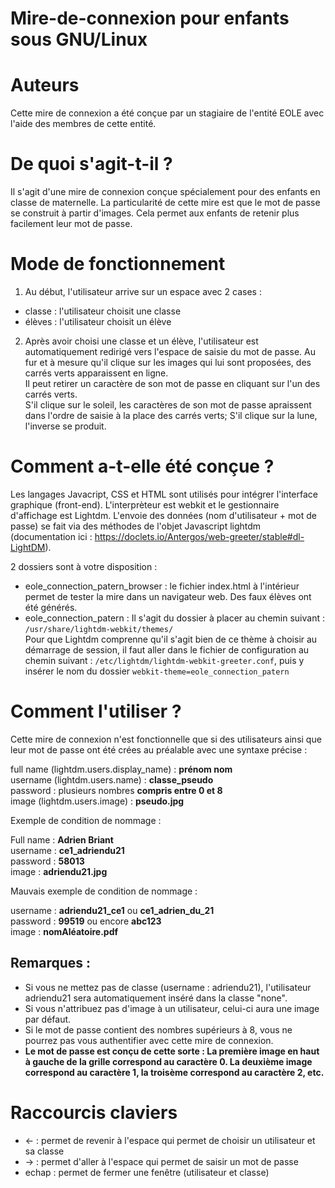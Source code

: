 # Mire-de-connexion pour enfants sous GNU/Linux

# Auteurs
Cette mire de connexion a été conçue par un stagiaire de l'entité EOLE avec l'aide des membres de cette entité.

# De quoi s'agit-t-il ?
Il s'agit d'une mire de connexion conçue spécialement pour des enfants en classe de maternelle. La particularité de cette mire est que le mot de passe se construit à partir d'images. Cela permet aux enfants de retenir plus facilement leur mot de passe.

# Mode de fonctionnement
1) Au début, l'utilisateur arrive sur un espace avec 2 cases :
- classe : l'utilisateur choisit une classe
- élèves : l'utilisateur choisit un élève

2) Après avoir choisi une classe et un élève, l'utilisateur est automatiquement redirigé vers l'espace de saisie du mot de passe.
Au fur et à mesure qu'il clique sur les images qui lui sont proposées, des carrés verts apparaissent en ligne. <br/>
Il peut retirer un caractère de son mot de passe en cliquant sur l'un des carrés verts. <br/>
S'il clique sur le soleil, les caractères de son mot de passe apraissent dans l'ordre de saisie à la place des carrés verts; S'il clique sur la lune, l'inverse se produit.


# Comment a-t-elle été conçue ?
Les langages Javacript, CSS et HTML sont utilisés pour intégrer l'interface graphique (front-end).
L'interprèteur est webkit et le gestionnaire d'affichage est Lightdm.
L'envoie des données (nom d'utilisateur + mot de passe) se fait via des méthodes de l'objet Javascript lightdm (documentation ici : https://doclets.io/Antergos/web-greeter/stable#dl-LightDM).

2 dossiers sont à votre disposition :
  - eole_connection_patern_browser : le fichier index.html à l'intérieur permet de tester la mire dans un navigateur web. Des faux élèves ont été générés.
  - eole_connection_patern : Il s'agit du dossier à placer au chemin suivant : ```/usr/share/lightdm-webkit/themes/``` <br />
  Pour que Lightdm comprenne qu'il s'agit bien de ce thème à choisir au démarrage de session, il faut aller dans le fichier de configuration au chemin suivant : ```/etc/lightdm/lightdm-webkit-greeter.conf```, puis y insérer le nom du dossier ```webkit-theme=eole_connection_patern```<br />

# Comment l'utiliser ?
Cette mire de connexion n'est fonctionnelle que si des utilisateurs ainsi que leur mot de passe ont été crées au préalable avec une syntaxe précise :

full name (lightdm.users.display_name) : **prénom nom** <br/>
username (lightdm.users.name) : **classe_pseudo** <br/>
password : plusieurs nombres **compris entre 0 et 8** <br/>
image (lightdm.users.image) : **pseudo.jpg** <br/>

Exemple de condition de nommage :

Full name : **Adrien Briant** <br/>
username : **ce1_adriendu21** <br/>
password : **58013** <br/>
image : **adriendu21.jpg** <br/>

Mauvais exemple de condition de nommage :

username : **adriendu21_ce1** ou **ce1_adrien_du_21** <br/>
password : **99519** ou encore **abc123** <br/>
image : **nomAléatoire.pdf** <br/>

## Remarques :
- Si vous ne mettez pas de classe (username : adriendu21), l'utilisateur adriendu21 sera automatiquement inséré dans la classe "none".<br/>
- Si vous n'attribuez pas d'image à un utilisateur, celui-ci aura une image par défaut.<br/>
- Si le mot de passe contient des nombres supérieurs à 8, vous ne pourrez pas vous authentifier avec cette mire de connexion.<br/>
- **Le mot de passe est conçu de cette sorte : La première image en haut à gauche de la grille correspond au caractère 0. La deuxième image correspond au caractère 1, la troisème correspond au caractère 2, etc.**


# Raccourcis claviers
 - <- : permet de revenir à l'espace qui permet de choisir un utilisateur et sa classe
 - -> : permet d'aller à l'espace qui permet de saisir un mot de passe
 - echap : permet de fermer une fenêtre (utilisateur et classe)
